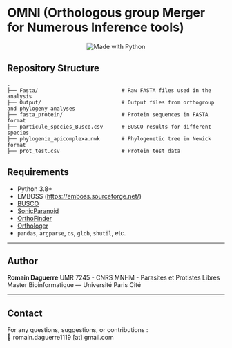 # OMNI (Orthologous group Merger for Numerous Inference tools)

<p align="center">
  <img alt="Made with Python" src="https://img.shields.io/badge/Made%20with-Python-1f425f.svg?color=%23539fc9">
</p>

## Repository Structure

```
.
├── Fasta/                           # Raw FASTA files used in the analysis
├── Output/                          # Output files from orthogroup and phylogeny analyses
├── fasta_protein/                   # Protein sequences in FASTA format
├── particule_species_Busco.csv      # BUSCO results for different species
├── phylogenie_apicomplexa.nwk       # Phylogenetic tree in Newick format
├── prot_test.csv                    # Protein test data
```

## Requirements

- Python 3.8+ 
- EMBOSS (https://emboss.sourceforge.net/)
- [BUSCO](https://busco.ezlab.org/)
- [SonicParanoid](https://github.com/fenderglass/SonicParanoid)
- [OrthoFinder](https://github.com/davidemms/OrthoFinder)
- [Orthologer](https://github.com/drostlab/orthologr)
- `pandas`, `argparse`, `os`, `glob`, `shutil`, etc.

---

## Author

**Romain Daguerre**
UMR 7245 - CNRS MNHM - Parasites et Protistes Libres
Master Bioinformatique — Université Paris Cité


---

## Contact

For any questions, suggestions, or contributions :  
📧 romain.daguerre1119 [at] gmail.com
